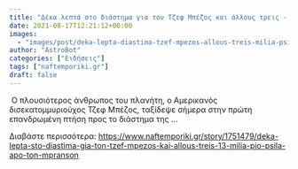 ```yaml
---
title: "Δέκα λεπτά στο διάστημα για τον Τζεφ Μπέζος και άλλους τρεις - 13 μίλια πιο ψηλά από τον Μπράνσον"
date: 2021-08-17T12:21:12+00:00
images:
  - "images/post/deka-lepta-diastima-tzef-mpezos-allous-treis-milia-psila-mpranson.jpg"
author: "AstroBot"
categories: ["Ειδήσεις"]
tags: ["naftemporiki.gr"]
draft: false
---
```


 Ο πλουσιότερος άνθρωπος του πλανήτη, ο Αμερικανός δισεκατομμυριούχος Τζεφ Μπέζος, ταξίδεψε σήμερα στην πρώτη επανδρωμένη πτήση προς το διάστημα της ...

Διαβάστε περισσότερα: https://www.naftemporiki.gr/story/1751479/deka-lepta-sto-diastima-gia-ton-tzef-mpezos-kai-allous-treis-13-milia-pio-psila-apo-ton-mpranson
